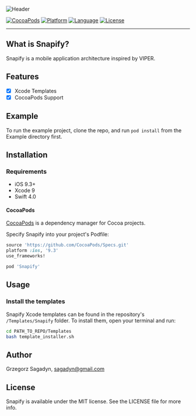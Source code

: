 ![Header](Assets/Snapify.png)

[![CocoaPods](https://img.shields.io/cocoapods/v/Snapify.svg)](https://github.com/gsagadyn/Snapify)
[![Platform](http://img.shields.io/badge/platform-ios-blue.svg)](https://developer.apple.com/iphone/index.action)
[![Language](https://img.shields.io/badge/swift-4.0-green.svg)](https://swift.org)
[![License](http://img.shields.io/badge/license-MIT-orange.svg)](http://mit-license.org)

---

## What is Snapify?

Snapify is a mobile application architecture inspired by VIPER.


## Features

- [x] Xcode Templates
- [x] CocoaPods Support

## Example

To run the example project, clone the repo, and run `pod install` from the Example directory first.

## Installation

### Requirements

- iOS 9.3+
- Xcode 9
- Swift 4.0

#### CocoaPods

[CocoaPods](https://cocoapods.org/) is a dependency manager for Cocoa projects.

Specify Snapify into your project's Podfile:

```ruby
source 'https://github.com/CocoaPods/Specs.git'
platform :ios, '9.3'
use_frameworks!

pod 'Snapify'
```

## Usage

### Install the templates

Snapify Xcode templates can be found in the repository's `/Templates/Snapify` folder. To install them, open your terminal and run:

```bash
cd PATH_TO_REPO/Templates
bash template_installer.sh
```

## Author

Grzegorz Sagadyn, sagadyn@gmail.com

## License

Snapify is available under the MIT license. See the LICENSE file for more info.

